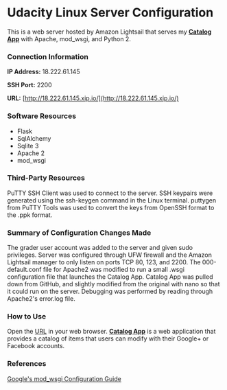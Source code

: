 # Udacity Linux Server Configuration

This is a web server hosted by Amazon Lightsail that serves my **[Catalog App](https://github.com/pauloflah/Catalog-App/)** with Apache, mod_wsgi, and Python 2.

### Connection Information

**IP Address:** 18.222.61.145

**SSH Port:** 2200

**URL:** [http://18.222.61.145.xip.io/](http://18.222.61.145.xip.io/)

### Software Resources

* Flask
* SqlAlchemy
* Sqlite 3
* Apache 2
* mod_wsgi

### Third-Party Resources

PuTTY SSH Client was used to connect to the server. SSH keypairs were generated using the ssh-keygen command in the Linux terminal. puttygen from PuTTY Tools was used to convert the keys from OpenSSH format to the .ppk format.

### Summary of Configuration Changes Made

The grader user account was added to the server and given sudo privileges. Server was configured through UFW firewall and the Amazon Lightsail manager to only listen on ports TCP 80, 123, and 2200. The 000-default.conf file for Apache2 was modified to run a small .wsgi configuration file that launches the Catalog App. Catalog App was pulled down from GitHub, and slightly modified from the original with nano so that it could run on the server. Debugging was performed by reading through Apache2's error.log file.

### How to Use

Open the [URL](http://18.222.61.145.xip.io/) in your web browser. **[Catalog App](https://github.com/pauloflah/Catalog-App/)** is a web application that provides a catalog of items that users can modify with their Google+ or Facebook accounts.

### References
[Google's mod_wsgi Configuration Guide](https://code.google.com/archive/p/modwsgi/wikis/QuickConfigurationGuide.wiki)
